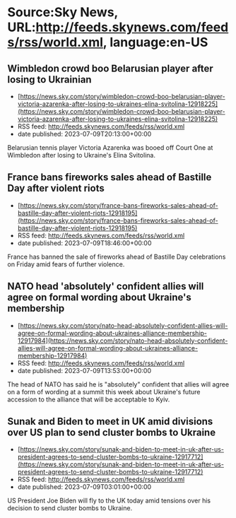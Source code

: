 # Source:Sky News, URL:http://feeds.skynews.com/feeds/rss/world.xml, language:en-US

## Wimbledon crowd boo Belarusian player after losing to Ukrainian
 - [https://news.sky.com/story/wimbledon-crowd-boo-belarusian-player-victoria-azarenka-after-losing-to-ukraines-elina-svitolina-12918225](https://news.sky.com/story/wimbledon-crowd-boo-belarusian-player-victoria-azarenka-after-losing-to-ukraines-elina-svitolina-12918225)
 - RSS feed: http://feeds.skynews.com/feeds/rss/world.xml
 - date published: 2023-07-09T20:13:00+00:00

Belarusian tennis player Victoria Azarenka was booed off Court One at Wimbledon after&#160;losing to Ukraine's Elina Svitolina.

## France bans fireworks sales ahead of Bastille Day after violent riots
 - [https://news.sky.com/story/france-bans-fireworks-sales-ahead-of-bastille-day-after-violent-riots-12918195](https://news.sky.com/story/france-bans-fireworks-sales-ahead-of-bastille-day-after-violent-riots-12918195)
 - RSS feed: http://feeds.skynews.com/feeds/rss/world.xml
 - date published: 2023-07-09T18:46:00+00:00

France has banned the sale of fireworks ahead of Bastille Day celebrations on Friday amid fears of further violence.

## NATO head 'absolutely' confident allies will agree on formal wording about Ukraine's membership
 - [https://news.sky.com/story/nato-head-absolutely-confident-allies-will-agree-on-formal-wording-about-ukraines-alliance-membership-12917984](https://news.sky.com/story/nato-head-absolutely-confident-allies-will-agree-on-formal-wording-about-ukraines-alliance-membership-12917984)
 - RSS feed: http://feeds.skynews.com/feeds/rss/world.xml
 - date published: 2023-07-09T13:53:00+00:00

The head of NATO has said he is "absolutely" confident that allies will agree on a form of wording at a summit this week about Ukraine's future accession to the alliance that will be acceptable to Kyiv.

## Sunak and Biden to meet in UK amid divisions over US plan to send cluster bombs to Ukraine
 - [https://news.sky.com/story/sunak-and-biden-to-meet-in-uk-after-us-president-agrees-to-send-cluster-bombs-to-ukraine-12917712](https://news.sky.com/story/sunak-and-biden-to-meet-in-uk-after-us-president-agrees-to-send-cluster-bombs-to-ukraine-12917712)
 - RSS feed: http://feeds.skynews.com/feeds/rss/world.xml
 - date published: 2023-07-09T03:01:00+00:00

US President Joe Biden will fly to the UK today amid tensions over his decision to send cluster bombs to Ukraine.

